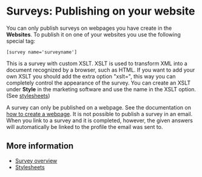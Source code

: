 # Surveys: Publishing on your website

You can only publish surveys on webpages you have create in the **Websites**.
To publish it on one of your websites you use the following special tag:

`[survey name='surveyname']`

This is a survey with custom XSLT. XSLT is used to transform XML 
into a document recognized by a browser, such as HTML. If you want to 
add your own XSLT you should add the extra option "xslt=<name>", this way you 
can completely control the appearance of the survey. You can create an XSLT 
under **Style** in the marketing software and use the name in the XSLT option.
(See [stylesheets](./stylesheets))

A survey can only be published on a webpage. See the documentation 
on [how to create a webpage](./create-and-publish-your-own-web-pages.md).
It is not possible to publish a survey in an email. When you link to a survey 
and it is completed, however, the given answers will automatically be linked 
to the profile the email was sent to.

## More information

* [Survey overview](./surveys)
* [Stylesheets](./stylesheets)
